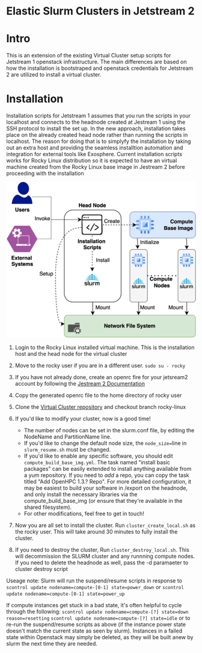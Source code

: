 # Elastic Slurm Clusters in Jetstream 2

# Intro

This is an extension of the existing Virtual Cluster setup scripts for Jetstream 1 openstack infrastructure. 
The main differences are based on how the installation is bootstraped and openstack credentials for 
Jetstream 2 are utilized to install a virtual cluster.

# Installation

Installation scripts for Jetstream 1 assumes that you run the scripts in your localhost and connects to the
headnode created at Jestream 1 using the SSH protocol to install the set up. In the new approach, installation
takes place on the already created head node rather than running the scripts in localhost. The reason for doing that is 
to simplyfy the installation by taking out an extra host and providing the seamless installtion automation and integration 
for external tools like Exosphere. Current installation scripts works for Rocky Linux distribution so it is expected to have 
an virtual machine created from the Rocky Linux base image in Jestream 2 before proceeding with the installation

![Integration Diagram](../img/virtual-clusters.jpg)

1. Login to the Rocky Linux installed virtual machine. This is the installation host and the head node for the virtual cluster
2. Move to the rocky user if you are in a different user. ```sudo su - rocky```
3. If you have not already done, create an openrc fire for your jetsream2 account by following the [Jestream 2 Documentation](https://docs.jetstream-cloud.org/ui/cli/openrc/)
4. Copy the generated openrc file to the home directory of rocky user
5. Clone the [Virtual Cluster repository](https://github.com/access-ci-org/Jetstream_Cluster/) and checkout branch rocky-linux
6. If you'd like to modify your cluster, now is a good time!

   * The number of nodes can be set in the slurm.conf file, by editing
   the NodeName and PartitionName line. 
   * If you'd like to change the default node size, the ```node_size=```line 
     in ```slurm_resume.sh``` must be changed.
   * If you'd like to enable any specific software, you should edit 
     ```compute_build_base_img.yml```. The task named "install basic packages"
     can be easily extended to install anything available from a yum 
     repository. If you need to *add* a repo, you can copy the task
     titled "Add OpenHPC 1.3.? Repo". For more detailed configuration,
     it may be easiest to build your software in /export on the headnode,
     and only install the necessary libraries via the compute_build_base_img
     (or ensure that they're available in the shared filesystem).
   * For other modifications, feel free to get in touch! 
7. Now you are all set to install the cluster. Run ```cluster_create_local.sh``` as the rocky user. This will take around
30 minutes to fully install the cluster. 
8. If you need to destroy the cluster, Run ```cluster_destroy_local.sh```. This will decommission the SLURM cluster and any 
runnning compute nodes. If you need to delete the headnode as well, pass the -d paramaeter to cluster destroy script


Useage note:
Slurm will run the suspend/resume scripts in response to 
```scontrol update nodename=compute-[0-1] state=power_down```
or
```scontrol update nodename=compute-[0-1] state=power_up```

If compute instances get stuck in a bad state, it's often helpful to
cycle through the following:
```scontrol update nodename=compute-[?] state=down reason=resetting```
```scontrol update nodename=compute-[?] state=idle```
or to re-run the suspend/resume scripts as above (if the instance
power state doesn't match the current state as seen by slurm). Instances
in a failed state within Openstack may simply be deleted, as they will
be built anew by slurm the next time they are needed.

